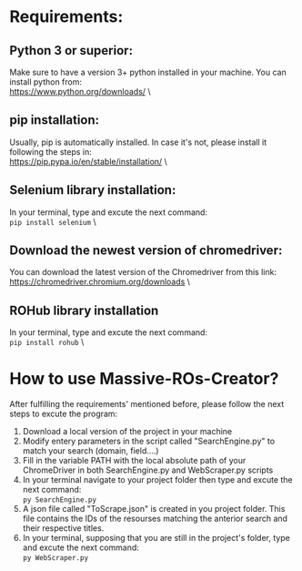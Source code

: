 # Requirements:

## Python 3 or superior:
Make sure to have a version 3+ python installed in your machine. 
You can install python from: \
https://www.python.org/downloads/ \

## pip installation:
Usually, pip is automatically installed. In case it's not, please install it following the steps in: \
https://pip.pypa.io/en/stable/installation/ \

## Selenium library installation:
In your terminal, type and excute the next command: \
`pip install selenium`  \

## Download the newest version of chromedriver:
You can download the latest version of the Chromedriver from this link: \
https://chromedriver.chromium.org/downloads \

## ROHub library installation
In your terminal, type and excute the next command: \
`pip install rohub` \

# How to use Massive-ROs-Creator?
After fulfilling the requirements' mentioned before, please follow the next steps to excute the program:

1. Download a local version of the project in your machine
2. Modify entery parameters in the script called "SearchEngine.py" to match your search (domain, field....)
3. Fill in the variable PATH with the local absolute path of your ChromeDriver in both SearchEngine.py and WebScraper.py scripts
4. In your terminal navigate to your project folder then type and excute the next command: \
`py SearchEngine.py`
5. A json file called "ToScrape.json" is created in you project folder. This file contains the IDs of the resourses matching the anterior search and their respective titles.
6. In your terminal, supposing that you are still in the project's folder, type and excute the next command: \
`py WebScraper.py`


